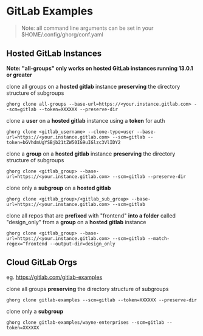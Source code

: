 # GitLab Examples

> Note: all command line arguments can be set in your $HOME/.config/ghorg/conf.yaml

## Hosted GitLab Instances


**Note: "all-groups" only works on hosted GitLab instances running 13.0.1 or greater**

clone all groups on a **hosted gitlab** instance **preserving** the directory structure of subgroups

```
ghorg clone all-groups --base-url=https://<your.instance.gitlab.com> --scm=gitlab --token=XXXXXX --preserve-dir
```

clone a **user** on a **hosted gitlab** instance using a **token** for auth

```
ghorg clone <gitlab_username> --clone-type=user --base-url=https://<your.instance.gitlab.com> --scm=gitlab --token=bGVhdmUgYSBjb21tZW50IG9uIGlzc3VlIDY2
```

clone a **group** on a **hosted gitlab** instance **preserving** the directory structure of subgroups

```
ghorg clone <gitlab_group> --base-url=https://<your.instance.gitlab.com> --scm=gitlab --preserve-dir
```

clone only a **subgroup** on a **hosted gitlab**

```
ghorg clone <gitlab_group>/<gitlab_sub_group> --base-url=https://<your.instance.gitlab.com> --scm=gitlab
```

clone all repos that are **prefixed** with "frontend" **into a folder** called "design_only" from a **group** on a **hosted gitlab** instance

```
ghorg clone <gitlab_group> --base-url=https://<your.instance.gitlab.com> --scm=gitlab --match-regex=^frontend --output-dir=design_only
```

## Cloud GitLab Orgs

eg. https://gitlab.com/gitlab-examples

clone all groups **preserving** the directory structure of subgroups

```
ghorg clone gitlab-examples --scm=gitlab --token=XXXXXX --preserve-dir
```

clone only a **subgroup**

```
ghorg clone gitlab-examples/wayne-enterprises --scm=gitlab --token=XXXXXX
```
